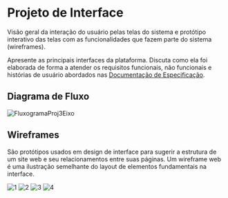 
# Projeto de Interface
 

Visão geral da interação do usuário pelas telas do sistema e protótipo interativo das telas com as funcionalidades que fazem parte do sistema (wireframes).

 Apresente as principais interfaces da plataforma. Discuta como ela foi elaborada de forma a atender os requisitos funcionais, não funcionais e histórias de usuário abordados nas <a href="2-Especificação do Projeto.md"> Documentação de Especificação</a>.

## Diagrama de Fluxo

![FluxogramaProj3Eixo](https://github.com/ICEI-PUC-Minas-PMV-ADS/magic-list/assets/85804740/6c020a7e-c581-4ea0-bc7c-7d02c402f070)

## Wireframes

São protótipos usados em design de interface para sugerir a estrutura de um site web e seu relacionamentos entre suas páginas. Um wireframe web é uma ilustração semelhante do layout de elementos fundamentais na interface.


![1](https://github.com/ICEI-PUC-Minas-PMV-ADS/magic-list/assets/85804740/7e99cf83-6084-46df-aa2a-a6c7c934c550) 
![2](https://github.com/ICEI-PUC-Minas-PMV-ADS/magic-list/assets/85804740/c44d636e-8caa-4c50-8180-c9799b7c1ac6)
![3](https://github.com/ICEI-PUC-Minas-PMV-ADS/magic-list/assets/85804740/f26632dc-1d17-4876-a27b-54b078195f7b)
![4](https://github.com/ICEI-PUC-Minas-PMV-ADS/magic-list/assets/85804740/dfb8cbca-eb8f-48a2-8649-e80f15b368e4)

